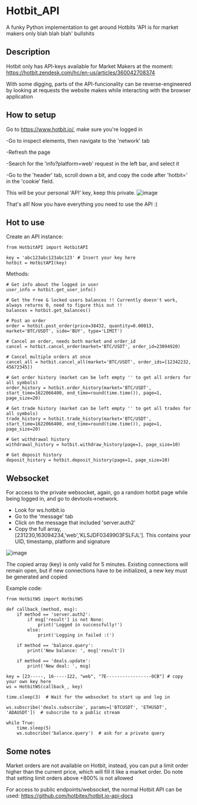 # Hotbit_API
A funky Python implementation to get around Hotbits 'API is for market makers only blah blah blah' bullshits

## Description
Hotbit only has API-keys available for Market Makers at the moment: https://hotbit.zendesk.com/hc/en-us/articles/360042708374

With some digging, parts of the API-funcionality can be reverse-engineered by looking at requests the website makes while interacting with the browser application

## How to setup

Go to https://www.hotbit.io/, make sure you're logged in

-Go to inspect elements, then navigate to the 'network' tab

-Refresh the page

-Search for the 'info?platform=web' request in the left bar, and select it

-Go to the 'header' tab, scroll down a bit, and copy the code after 'hotbit=' in the 'cookie' field. 

This will be your personal 'API' key, keep this private.
![image](https://user-images.githubusercontent.com/35689067/120799363-ec6ad280-c53e-11eb-88a9-1c16503bcfba.png)

That's all! Now you have everything you need to use the API :)

## Hot to use

Create an API instance:

```
from HotbitAPI import HotbitAPI

key = 'abc123abc123abc123' # Insert your key here
hotbit = HotbitAPI(key)
```

Methods:

```
# Get info about the logged in user
user_info = hotbit.get_user_info()

# Get the free & locked users balances !! Currently doesn't work, always returns 0, need to figure this out !!
balances = hotbit.get_balances()

# Post an order
order = hotbit.post_order(price=38432, quantity=0.00013, market='BTC/USDT', side='BUY', type='LIMIT')

# Cancel an order, needs both market and order_id
cancel = hotbit.cancel_order(market='BTC/USDT', order_id=23094920)

# Cancel multiple orders at once
cancel_all = hotbit.cancel_all(market='BTC/USDT', order_ids=[12342232, 45672345])

# Get order history (market can be left empty '' to get all orders for all symbols)
order_history = hotbit.order_history(market='BTC/USDT', start_time=1622066400, end_time=round(time.time()), page=1, page_size=20)

# Get trade history (market can be left empty '' to get all trades for all symbols)
trade_history = hotbit.trade_history(market='BTC/USDT', start_time=1622066400, end_time=round(time.time()), page=1, page_size=20)

# Get withdrawal history
withdrawal_history = hotbit.withdraw_history(page=1, page_size=10)

# Get deposit history
deposit_history = hotbit.deposit_history(page=1, page_size=10)
```

## Websocket

For access to the private websocket, again, go a random hotbit page while being logged in, and go to devtools->network.

- Look for ws.hotbit.io
- Go to the 'message' tab
- Click on the message that included 'server.auth2'
- Copy the full array, [231230,163094234,'web','KLSJDF0349903FSLFJL']. This contains your UID, timestamp, platform and signature

![image](https://user-images.githubusercontent.com/35689067/120903048-18bc4700-c644-11eb-96e9-ca8b62a9e6d0.png)

The copied array (key) is only valid for 5 minutes. Existing connections will remain open, but if new connections have to be initialized, a new key must be generated and copied

Example code:

```
from HotbitWS import HotbitWS

def callback_(method, msg):
    if method == 'server.auth2':
        if msg['result'] is not None:
            print('Logged in successfully!')
        else:
            print('Logging in failed :(')

    if method == 'balance.query':
        print('New balance: ', msg['result'])

    if method == 'deals.update':
        print('New deal: ', msg)

key = [23-----, 16-----122, "web", "7E-----------------0CB"] # copy your own key here
ws = HotbitWS(callback_, key)

time.sleep(3)  # Wait for the websocket to start up and log in

ws.subscribe('deals.subscribe', params=['BTCUSDT', 'ETHUSDT', 'ADAUSDT'])  # subscribe to a public stream

while True:
    time.sleep(5)
    ws.subscribe('balance.query')  # ask for a private query
```

## Some notes

Market orders are not available on Hotbit, instead, you can put a limit order higher than the current price, which will fill it like a market order.
Do note that setting limit orders above +800% is not allowed

For access to public endpoints/websocket, the normal Hotbit API can be used: https://github.com/hotbitex/hotbit.io-api-docs
